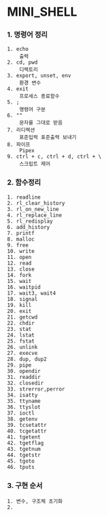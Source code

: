 # MINI_SHELL

### 1. 명령어 정리
	1. echo
		출력
	2. cd, pwd
		디렉토리
	3. export, unset, env
		환경 변수
	4. exit
		프로세스 종료함수
	5. ;
		명령어 구분
	6. ""
		문자를 그대로 받음
	7. 리디렉션
		표준입력 표준출력 보내기
	8. 파이프
		Pipex
	9. ctrl + c, ctrl + d, ctrl + \
		스크립트 제어

### 2. 함수정리
	1. readline 
	2. rl_clear_history 
	3. rl_on_new_line
	4. rl_replace_line
	5. rl_redisplay 
	6. add_history
	7. printf
	8. malloc 
	9. free 
	10. write 
	11. open 
	12. read 
	13. close 
	14.	fork 
	15.	wait
	16. waitpid 
	17. wait3, wait4
	18. signal 
	19. kill 
	20. exit 
	21. getcwd
	22. chdir 
	23. stat 
	24. lstat 
	25. fstat 
	26. unlink 
	27. execve 
	28. dup, dup2
	29. pipe 
	30. opendir 
	31. readdir 
	32. closedir 
	33. strerror,perror
	34. isatty 
	35. ttyname 
	36. ttyslot 
	37. ioctl 
	38. getenv
	39. tcsetattr
	40. tcgetattr 
	41. tgetent 
	42. tgetflag 
	43. tgetnum
	44. tgetstr 
	45. tgoto 
	46. tputs

### 3. 구현 순서
	1. 변수, 구조체 초기화
	2. 
